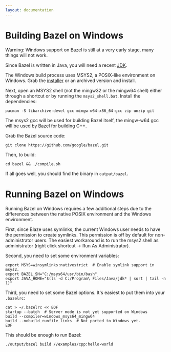 ```yaml
---
layout: documentation
---
```


Building Bazel on Windows
=========================

Warning: Windows support on Bazel is still at a very early stage, many things
will not work.

Since Bazel is written in Java, you will need a recent
[JDK](http://www.oracle.com/technetwork/java/javase/downloads/index.html).

The Windows build process uses MSYS2, a POSIX-like environment on Windows. Grab
the [installer](http://sourceforge.net/projects/msys2/files/Base/x86_64/)
or an archived version and install.

Next, open an MSYS2 shell (not the mingw32 or the mingw64 shell) either through
a shortcut or by running the `msys2_shell.bat`. Install the dependencies:

    pacman -S libarchive-devel gcc mingw-w64-x86_64-gcc zip unzip git

The msys2 gcc will be used for building Bazel itself, the mingw-w64 gcc will
be used by Bazel for building C++.

Grab the Bazel source code:

    git clone https://github.com/google/bazel.git

Then, to build:

    cd bazel && ./compile.sh

If all goes well, you should find the binary in `output/bazel`.


Running Bazel on Windows
========================

Running Bazel on Windows requires a few additional steps due to the differences
between the native POSIX environment and the Windows environment.

First, since Blaze uses symlinks, the current Windows user needs to have the
permission to create symlinks. This permission is off by default for
non-administrator users. The easiest workaround is to run the msys2 shell
as administrator (right click shortcut -> Run As Administrator).

Second, you need to set some environment variables:

    export MSYS=winsymlinks:nativestrict  # Enable symlink support in msys2.
    export BAZEL_SH="C:/msys64/usr/bin/bash"
    export JAVA_HOME="$(ls -d C:/Program\ Files/Java/jdk* | sort | tail -n 1)"

Third, you need to set some Bazel options. It's easiest to put them into your
`.bazelrc`:

    cat > ~/.bazelrc << EOF
    startup --batch  # Server mode is not yet supported on Windows
    build --compiler=windows_msys64_mingw64
    build --nobuild_runfile_links  # Not ported to Windows yet.
    EOF

This should be enough to run Bazel:

    ./output/bazel build //examples/cpp:hello-world
